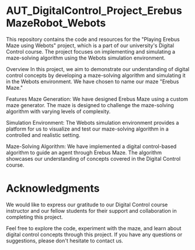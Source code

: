 # AUT_DigitalControl_Project_ErebusMazeRobot_Webots

This repository contains the code and resources for the "Playing Erebus Maze using Webots" project, which is a part of our university's Digital Control course. The project focuses on implementing and simulating a maze-solving algorithm using the Webots simulation environment.

Overview
In this project, we aim to demonstrate our understanding of digital control concepts by developing a maze-solving algorithm and simulating it in the Webots environment. We have chosen to name our maze "Erebus Maze."

Features
Maze Generation: We have designed Erebus Maze using a custom maze generator. The maze is designed to challenge the maze-solving algorithm with varying levels of complexity.

Simulation Environment: The Webots simulation environment provides a platform for us to visualize and test our maze-solving algorithm in a controlled and realistic setting.

Maze-Solving Algorithm: We have implemented a digital control-based algorithm to guide an agent through Erebus Maze. The algorithm showcases our understanding of concepts covered in the Digital Control course.

# Acknowledgments
We would like to express our gratitude to our Digital Control course instructor and our fellow students for their support and collaboration in completing this project.

Feel free to explore the code, experiment with the maze, and learn about digital control concepts through this project. If you have any questions or suggestions, please don't hesitate to contact us.
